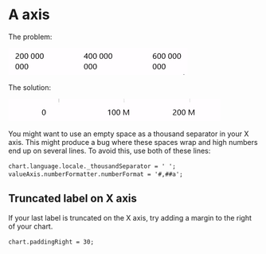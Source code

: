 # A axis

The problem:

![Wrapped labels](img/wrapped-labels.png)

The solution:

![Labels on one line](img/labels-on-one-line.png)

You might want to use an empty space as a thousand separator in your X axis. This might produce a bug where these spaces wrap and high numbers end up on several lines. To avoid this, use both of these lines:

    chart.language.locale._thousandSeparator = ' ';
    valueAxis.numberFormatter.numberFormat = '#,##a';

## Truncated label on X axis

If your last label is truncated on the X axis, try adding a margin to the right of your chart.

    chart.paddingRight = 30;